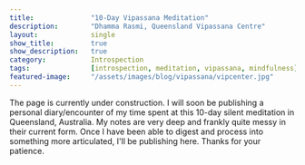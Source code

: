 ```yaml
---
title:				"10-Day Vipassana Meditation"
description:		"Dhamma Rasmi, Queensland Vipassana Centre"
layout:				single
show_title:			true
show_description:	true
category:			Introspection
tags:				[introspection, meditation, vipassana, mindfulness]
featured-image:		"/assets/images/blog/vipassana/vipcenter.jpg"
---
```


The page is currently under construction. I will soon be publishing a personal diary/encounter of my time spent at this 10-day silent meditation in Queensland, Australia. My notes are very deep and frankly quite messy in their current form. Once I have been able to digest and process into something more articulated, I'll be publishing here. Thanks for your patience.